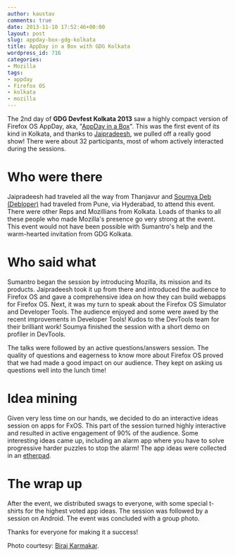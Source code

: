 ```yaml
---
author: kaustav
comments: true
date: 2013-11-10 17:52:46+00:00
layout: post
slug: appday-box-gdg-kolkata
title: AppDay in a Box with GDG Kolkata
wordpress_id: 716
categories:
- Mozilla
tags:
- appday
- Firefox OS
- kolkata
- mozilla
---
```


The 2nd day of **GDG Devfest Kolkata 2013** saw a highly compact version of Firefox OS AppDay, aka, "[AppDay in a Box](https://reps.mozilla.org/e/firefox-os-appdays-kolkata/)". This was the first event of its kind in Kolkata, and thanks to [Jaipradeesh](https://reps.mozilla.org/u/jai/), we pulled off a really good show! There were about 32 participants, most of whom actively interacted during the sessions.<!-- more -->



# Who were there



Jaipradeesh had traveled all the way from Thanjavur and [Soumya Deb (Debloper)](http://debs.io) had traveled from Pune, via Hyderabad, to attend this event. There were other Reps and Mozillians from Kolkata. Loads of thanks to all these people who made Mozilla's presence go very strong at the event. This event would not have been possible with Sumantro's help and the warm-hearted invitation from GDG Kolkata.



# Who said what



Sumantro began the session by introducing Mozilla, its mission and its products. Jaipradeesh took it up from there and introduced the audience to Firefox OS and gave a comprehensive idea on how they can build webapps for Firefox OS. Next, it was my turn to speak about the Firefox OS Simulator and Developer Tools. The audience enjoyed and some were awed by the recent improvements in Developer Tools! Kudos to the DevTools team for their brilliant work! Soumya finished the session with a short demo on profiler in DevTools.

The talks were followed by an active questions/answers session. The quality of questions and eagerness to know more about Firefox OS proved that we had made a good impact on our audience. They kept on asking us questions well into the lunch time!



# Idea mining



Given very less time on our hands, we decided to do an interactive ideas session on apps for FxOS. This part of the session turned highly interactive and resulted in active engagement of 90% of the audience. Some interesting ideas came up, including an alarm app where you have to solve progressive harder puzzles to stop the alarm! The app ideas were collected in an [etherpad](https://etherpad.mozilla.org/appdaykolkata).



# The wrap up



After the event, we distributed swags to everyone, with some special t-shirts for the highest voted app ideas. The session was followed by a session on Android. The event was concluded with a group photo.

Thanks for everyone for making it a success!

Photo courtesy: [Biraj Karmakar](https://twitter.com/birajkarmakar).

